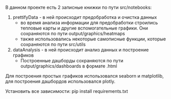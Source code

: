 В данном проекте есть 2 записные книжки по пути src/notebooks:
1) prettifyData - в ней происходит предобработка и очистка данных
   - во время анализа информации для предобработки строились тепловые карты и другие вспомогательные графики. Они сохраняются по пути output/graphics/heatmaps
   - также использовались некоторые самописные функции, которые сохраняются по пути src/utils 
3) dataAnalysis - в ней происходит анализ данных и построение графиков
   - Построенные дашборды сохраняются по пути output/graphics/dashboards 
   в формате .html

Для построения простых графиков использовался seaborn и matplotlib, 
для построения дашбордов использовался plotly.

Установить все зависимости: pip install requirements.txt